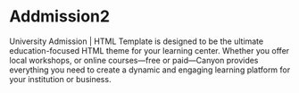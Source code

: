# Addmission2
 University Admission | HTML Template is designed to be the ultimate education-focused HTML theme for your learning center. Whether you offer local workshops, or online courses—free or paid—Canyon provides everything you need to create a dynamic and engaging learning platform for your institution or business.
